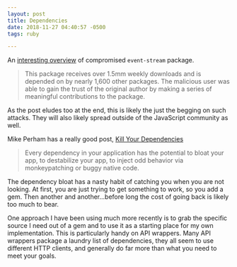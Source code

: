 ```yaml
---
layout: post
title: Dependencies
date: 2018-11-27 04:40:57 -0500
tags: ruby

---
```


An [interesting overview][1] of compromised `event-stream` package.

> This package receives over 1.5mm weekly downloads and is depended on by nearly 1,600 other packages. The malicious user was able to gain the trust of the original author by making a series of meaningful contributions to the package. 

As the post eludes too at the end, this is likely the just the begging on such attacks. They will also likely spread outside of the JavaScript community as well. 

Mike Perham has a really good post, [Kill Your Dependencies][2]

> Every dependency in your application has the potential to bloat your app, to destabilize your app, to inject odd behavior via monkeypatching or buggy native code.

The dependency bloat has a nasty habit of catching you when you are not looking. At first, you are just trying to get something to work, so you add a gem. Then another and another...before long the cost of going back is likely too much to bear. 

One approach I have been using much more recently is to grab the specific source I need out of a gem and to use it as a starting place for my own implementation. This is particularly handy on API wrappers. Many API wrappers package a laundry list of dependencies, they all seem to use different HTTP clients, and generally do far more than what you need to meet your goals. 


[1]:https://medium.com/intrinsic/compromised-npm-package-event-stream-d47d08605502
[2]:https://www.mikeperham.com/2016/02/09/kill-your-dependencies/